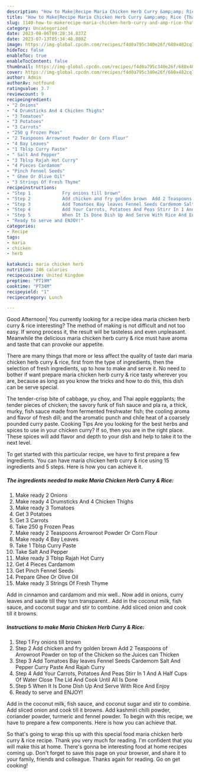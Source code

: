 ```yaml
---
description: "How to Make|Recipe Maria Chicken Herb Curry &amp;amp; Rice {That is Special"
title: "How to Make|Recipe Maria Chicken Herb Curry &amp;amp; Rice {That is Special"
slug: 1140-how-to-makerecipe-maria-chicken-herb-curry-and-amp-rice-that-is-special
category: Uncategorized
date: 2023-08-06T09:20:34.837Z
date: 2023-07-13T05:34:48.808Z
image: https://img-global.cpcdn.com/recipes/f4d0a795c340e26f/680x482cq70/maria-chicken-herb-curry-rice-recipe-main-photo.jpg
hideToc: false
enableToc: true
enableTocContent: false
thumbnail: https://img-global.cpcdn.com/recipes/f4d0a795c340e26f/680x482cq70/maria-chicken-herb-curry-rice-recipe-main-photo.jpg
cover: https://img-global.cpcdn.com/recipes/f4d0a795c340e26f/680x482cq70/maria-chicken-herb-curry-rice-recipe-main-photo.jpg
author: Admin
authorAv: notfound
ratingvalue: 3.7
reviewcount: 9
recipeingredient:
- "2 Onions"
- "4 Drumsticks And 4 Chicken Thighs"
- "3 Tomatoes"
- "3 Potatoes"
- "3 Carrots"
- "250 g Frozen Peas"
- "2 Teaspoons Arrowroot Powder Or Corn Flour"
- "4 Bay Leaves"
- "1 Tblsp Curry Paste"
- " Salt And Pepper"
- "3 Tblsp Rajah Hot Curry"
- "4 Pieces Cardamom"
- "Pinch Fennel Seeds"
- " Ghee Or Olive Oil"
- "3 Strings Of Fresh Thyme"
recipeinstructions:
- "Step 1            Fry onions till brown"
- "Step 2            Add chicken and fry golden brown  Add 2 Teaspoons of Arrowroot Powder on top of the Chicken so the Juices can Thicken"
- "Step 3            Add Tomatoes Bay leaves Fennel Seeds Cardemom Salt And Pepper Curry Paste And Rajah Curry"
- "Step 4            Add Your Carrots, Potatoes And Peas Stirr In 1 And A Half Cups Of Water Close The Lid And Cook Until All Is Done"
- "Step 5            When It Is Done Dish Up And Serve With Rice And Enjoy"
- "Ready to serve and ENJOY!"
categories:
- Recipe
tags:
- maria
- chicken
- herb

katakunci: maria chicken herb 
nutrition: 246 calories
recipecuisine: United Kingdom
preptime: "PT19M"
cooktime: "PT34M"
recipeyield: "1"
recipecategory: Lunch

---
```



Good Afternoon| You currently looking for a recipe idea maria chicken herb curry &amp; rice interesting? The method of making is not difficult and not too easy. If wrong process it, the result will be tasteless and even unpleasant. Meanwhile the delicious maria chicken herb curry &amp; rice must have aroma and taste that can provoke our appetite.






There are many things that more or less affect the quality of taste dari maria chicken herb curry &amp; rice, first from the type of ingredients, then the selection of fresh ingredients, up to how to make and serve it. No need to bother if want prepare maria chicken herb curry &amp; rice tasty wherever you are, because as long as you know the tricks and how to do this, this dish can be serve special.


The tender-crisp bite of cabbage, yu choy, and Thai apple eggplants; the tender pieces of chicken; the savory funk of fish sauce and pla ra, a thick, murky, fish sauce made from fermented freshwater fish; the cooling aroma and flavor of fresh dill; and the aromatic punch and chile heat of a coarsely pounded curry paste. Cooking Tips Are you looking for the best herbs and spices to use in your chicken curry? If so, then you are in the right place. These spices will add flavor and depth to your dish and help to take it to the next level.


To get started with this particular recipe, we have to first prepare a few ingredients. You can have maria chicken herb curry &amp; rice using 15 ingredients and 5 steps. Here is how you can achieve it.

<!--inarticleads1-->

##### The ingredients needed to make Maria Chicken Herb Curry &amp; Rice:

1. Make ready 2 Onions
1. Make ready 4 Drumsticks And 4 Chicken Thighs
1. Make ready 3 Tomatoes
1. Get 3 Potatoes
1. Get 3 Carrots
1. Take 250 g Frozen Peas
1. Make ready 2 Teaspoons Arrowroot Powder Or Corn Flour
1. Make ready 4 Bay Leaves
1. Take 1 Tblsp Curry Paste
1. Take  Salt And Pepper
1. Make ready 3 Tblsp Rajah Hot Curry
1. Get 4 Pieces Cardamom
1. Get Pinch Fennel Seeds
1. Prepare  Ghee Or Olive Oil
1. Make ready 3 Strings Of Fresh Thyme


Add in cinnamon and cardamom and mix well.. Now add in onions, curry leaves and saute till they turn transparent.. Add in the coconut milk, fish sauce, and coconut sugar and stir to combine. Add sliced onion and cook till it browns. 

<!--inarticleads2-->

##### Instructions to make Maria Chicken Herb Curry &amp; Rice:

1. Step 1            Fry onions till brown
1. Step 2            Add chicken and fry golden brown  Add 2 Teaspoons of Arrowroot Powder on top of the Chicken so the Juices can Thicken
1. Step 3            Add Tomatoes Bay leaves Fennel Seeds Cardemom Salt And Pepper Curry Paste And Rajah Curry
1. Step 4            Add Your Carrots, Potatoes And Peas Stirr In 1 And A Half Cups Of Water Close The Lid And Cook Until All Is Done
1. Step 5            When It Is Done Dish Up And Serve With Rice And Enjoy
1. Ready to serve and ENJOY!

Add in the coconut milk, fish sauce, and coconut sugar and stir to combine. Add sliced onion and cook till it browns. Add kashmiri chilli powder, coriander powder, turmeric and fennel powder. To begin with this recipe, we have to prepare a few components. Here is how you can achieve that. 

So that's going to wrap this up with this special food maria chicken herb curry &amp; rice recipe. Thank you very much for reading. I'm confident that you will make this at home. There's gonna be interesting food at home recipes coming up. Don't forget to save this page on your browser, and share it to your family, friends and colleague. Thanks again for reading. Go on get cooking!
